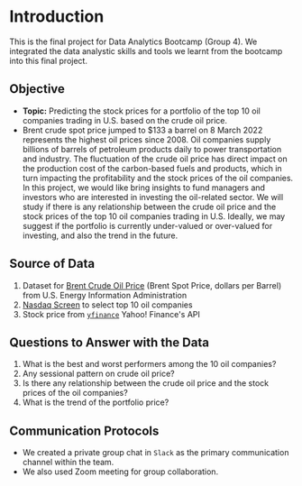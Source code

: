 # Introduction
This is the final project for Data Analytics Bootcamp (Group 4). We integrated the data analystic skills and tools we learnt from the bootcamp into this final project.

## Objective
* **Topic:** Predicting the stock prices for a portfolio of the top 10 oil companies trading in U.S. based on the crude oil price.
* Brent crude spot price jumped to $133 a barrel on 8 March 2022 represents the highest oil prices since 2008.  Oil companies supply billions of barrels of petroleum products daily to power transportation and industry.  The fluctuation of the crude oil price has direct impact on the production cost of the carbon-based fuels and products, which in turn impacting the profitability and the stock prices of the oil companies.  In this project, we would like bring insights to fund managers and investors who are interested in investing the oil-related sector.  We will study if there is any relationship between the crude oil price and the stock prices of the top 10 oil companies trading in U.S.  Ideally, we may suggest if the portfolio is currently under-valued or over-valued for investing, and also the trend in the future.
  
## Source of Data
1. Dataset for [Brent Crude Oil Price](https://www.eia.gov/dnav/pet/hist_xls/RBRTEd.xls) (Brent Spot Price, dollars per Barrel) from U.S. Energy Information Administration
2. [Nasdaq Screen](https://www.nasdaq.com/market-activity/stocks/screener) to select top 10 oil companies
3. Stock price from [`yfinance`](https://pypi.org/project/yfinance/) Yahoo! Finance's API 

## Questions to Answer with the Data
1. What is the best and worst performers among the 10 oil companies?
2. Any sessional pattern on crude oil price?
3. Is there any relationship between the crude oil price and the stock prices of the oil companies?
4. What is the trend of the portfolio price?

## Communication Protocols
* We created a private group chat in `Slack` as the primary communication channel within the team.
* We also used Zoom meeting for group collaboration.

